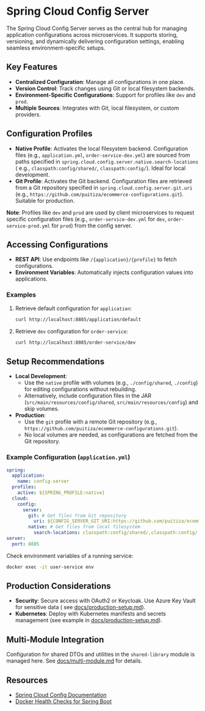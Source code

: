# Spring Cloud Config Server

The Spring Cloud Config Server serves as the central hub for managing application configurations across microservices.
It supports storing, versioning, and dynamically delivering configuration settings, enabling seamless
environment-specific setups.

## Key Features

- **Centralized Configuration**: Manage all configurations in one place.
- **Version Control**: Track changes using Git or local filesystem backends.
- **Environment-Specific Configurations**: Support for profiles like `dev` and `prod`.
- **Multiple Sources**: Integrates with Git, local filesystem, or custom providers.

## Configuration Profiles

- **Native Profile**: Activates the local filesystem backend. Configuration files (e.g., `application.yml`,
  `order-service-dev.yml`) are sourced from paths specified in `spring.cloud.config.server.native.search-locations` (
  e.g., `classpath:config/shared/`, `classpath:config/`). Ideal for local development.
- **Git Profile**: Activates the Git backend. Configuration files are retrieved from a Git repository specified in
  `spring.cloud.config.server.git.uri` (e.g., `https://github.com/puitiza/ecommerce-configurations.git`). Suitable for
  production.

**Note**: Profiles like `dev` and `prod` are used by client microservices to request specific configuration files (e.g.,
`order-service-dev.yml` for `dev`, `order-service-prod.yml` for `prod`) from the config server.

## Accessing Configurations

- **REST API**: Use endpoints like `/{application}/{profile}` to fetch configurations.
- **Environment Variables**: Automatically injects configuration values into applications.

### Examples

1. Retrieve default configuration for `application`:
   ```bash
   curl http://localhost:8885/application/default
   ```
2. Retrieve `dev` configuration for `order-service`:
   ```bash
   curl http://localhost:8885/order-service/dev
   ```

## Setup Recommendations

- **Local Development**:
    - Use the `native` profile with volumes (e.g., `./config/shared`, `./config`) for editing configurations without
      rebuilding.
    - Alternatively, include configuration files in the JAR (`src/main/resources/config/shared`,
      `src/main/resources/config`) and skip volumes.
- **Production**:
    - Use the `git` profile with a remote Git repository (e.g.,
      `https://github.com/puitiza/ecommerce-configurations.git`).
    - No local volumes are needed, as configurations are fetched from the Git repository.

### Example Configuration (`application.yml`)

```yaml
spring:
  application:
    name: config-server
  profiles:
    active: ${SPRING_PROFILE:native}
  cloud:
    config:
      server:
        git: # Get files from Git repository
          uri: ${CONFIG_SERVER_GIT_URI:https://github.com/puitiza/ecommerce-configurations.git}
        native: # Get files from local filesystem
          search-locations: classpath:config/shared/,classpath:config/
server:
  port: 8885
```

Check environment variables of a running service:

```bash
docker exec -it user-service env
```

## Production Considerations

- **Security**: Secure access with OAuth2 or Keycloak. Use Azure Key Vault for sensitive data (
  see [docs/production-setup.md](../config/docs/production-setup.md)).
- **Kubernetes**: Deploy with Kubernetes manifests and secrets management (see example
  in [docs/production-setup.md](../config/docs/production-setup.md)).

## Multi-Module Integration

Configuration for shared DTOs and utilities in the `shared-library` module is managed here.
See [docs/multi-module.md](../config/docs/multi-module.md) for details.

## Resources

- [Spring Cloud Config Documentation](https://cloud.spring.io/spring-cloud-config/)
- [Docker Health Checks for Spring Boot](https://medium.com/@aleksanderkolata/docker-spring-boot-and-containers-startup-order-39230e5352a4)